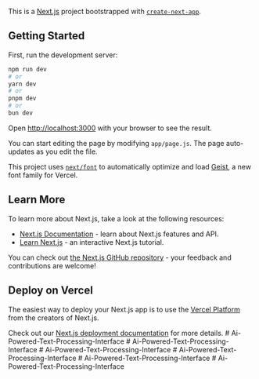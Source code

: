 This is a [Next.js](https://nextjs.org) project bootstrapped with [`create-next-app`](https://nextjs.org/docs/app/api-reference/cli/create-next-app).

## Getting Started

First, run the development server:

```bash
npm run dev
# or
yarn dev
# or
pnpm dev
# or
bun dev
```

Open [http://localhost:3000](http://localhost:3000) with your browser to see the result.

You can start editing the page by modifying `app/page.js`. The page auto-updates as you edit the file.

This project uses [`next/font`](https://nextjs.org/docs/app/building-your-application/optimizing/fonts) to automatically optimize and load [Geist](https://vercel.com/font), a new font family for Vercel.

## Learn More

To learn more about Next.js, take a look at the following resources:

- [Next.js Documentation](https://nextjs.org/docs) - learn about Next.js features and API.
- [Learn Next.js](https://nextjs.org/learn) - an interactive Next.js tutorial.

You can check out [the Next.js GitHub repository](https://github.com/vercel/next.js) - your feedback and contributions are welcome!

## Deploy on Vercel

The easiest way to deploy your Next.js app is to use the [Vercel Platform](https://vercel.com/new?utm_medium=default-template&filter=next.js&utm_source=create-next-app&utm_campaign=create-next-app-readme) from the creators of Next.js.

Check out our [Next.js deployment documentation](https://nextjs.org/docs/app/building-your-application/deploying) for more details.
#   A i - P o w e r e d - T e x t - P r o c e s s i n g - I n t e r f a c e  
 #   A i - P o w e r e d - T e x t - P r o c e s s i n g - I n t e r f a c e  
 #   A i - P o w e r e d - T e x t - P r o c e s s i n g - I n t e r f a c e  
 #   A i - P o w e r e d - T e x t - P r o c e s s i n g - I n t e r f a c e  
 #   A i - P o w e r e d - T e x t - P r o c e s s i n g - I n t e r f a c e  
 #   A i - P o w e r e d - T e x t - P r o c e s s i n g - I n t e r f a c e  
 